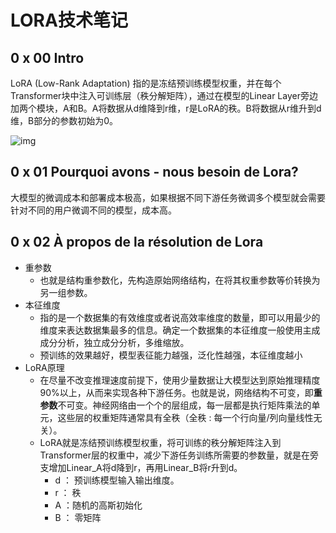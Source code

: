 # LORA技术笔记

##  0 x 00 Intro

LoRA (Low-Rank Adaptation) 指的是冻结预训练模型权重，并在每个Transformer块中注入可训练层（秩分解矩阵），通过在模型的Linear Layer旁边加两个模块，A和B。A将数据从d维降到r维，r是LoRA的秩。B将数据从r维升到d维，B部分的参数初始为0。

![img](https://img-blog.csdnimg.cn/direct/7badde72bcf84a619ecb279249253e12.png)

## 0 x 01 Pourquoi avons - nous besoin de Lora?

大模型的微调成本和部署成本极高，如果根据不同下游任务微调多个模型就会需要针对不同的用户微调不同的模型，成本高。

## 0 x 02 À propos de la résolution de Lora

- 重参数
  - 也就是结构重参数化，先构造原始网络结构，在将其权重参数等价转换为另一组参数。
- 本征维度
  - 指的是一个数据集的有效维度或者说高效率维度的数量，即可以用最少的维度来表达数据集最多的信息。确定一个数据集的本征维度一般使用主成成分分析，独立成分分析，多维缩放。
  - 预训练的效果越好，模型表征能力越强，泛化性越强，本征维度越小
- LoRA原理
  - 在尽量不改变推理速度前提下，使用少量数据让大模型达到原始推理精度90%以上，从而来实现各种下游任务。也就是说，网络结构不可变，即**重参数**不可变。神经网络由一个个的层组成，每一层都是执行矩阵乘法的单元，这些层的权重矩阵通常具有全秩（全秩 : 每一个行向量/列向量线性无关）。
  - LoRA就是冻结预训练模型权重，将可训练的秩分解矩阵注入到Transformer层的权重中，减少下游任务训练所需要的参数量，就是在旁支增加Linear_A将d降到r，再用Linear_B将r升到d。
    - d ： 预训练模型输入输出维度。
    - r ： 秩
    - A ：随机的高斯初始化
    - B ： 零矩阵